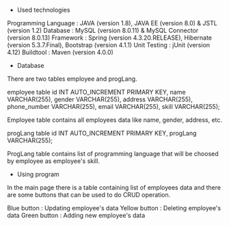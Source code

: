 - Used technologies

Programming Language : JAVA (version 1.8), JAVA EE (version 8.0) & JSTL (version 1.2)
Database : MySQL (version 8.0.11) & MySQL Connector (version 8.0.13)
Framework : Spring (version 4.3.20.RELEASE), Hibernate (version 5.3.7.Final), Bootstrap (version 4.1.1)
Unit Testing : jUnit (version 4.12)
Buildtool : Maven (version 4.0.0)


- Database

There are two tables employee and progLang.

employee table
id INT AUTO_INCREMENT PRIMARY KEY,
name VARCHAR(255),
gender VARCHAR(255),
address VARCHAR(255),
phone_number VARCHAR(255),
email VARCHAR(255),
skill VARCHAR(255);

Employee table contains all employees data like name, gender, address, etc.

progLang table
id INT AUTO_INCREMENT PRIMARY KEY,
progLang VARCHAR(255);

ProgLang table contains list of programming language that will be choosed by employee as employee's skill.


- Using program

In the main page there is a table containing list of employees data and there are some buttons that can be used to do
CRUD operation.

Blue button : Updating employee's data
Yellow button : Deleting employee's data
Green button : Adding new employee's data
